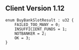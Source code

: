## Client Version 1.12

```rust,ignore
enum BuyBankSlotResult : u32 {
    FAILED_TOO_MANY = 0;    
    INSUFFICIENT_FUNDS = 1;    
    NOTBANKER = 2;    
    OK = 3;    
}

```

